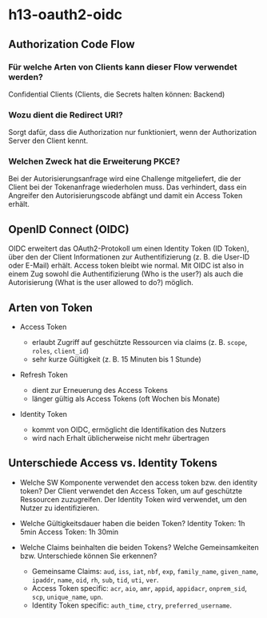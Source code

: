 # h13-oauth2-oidc

## Authorization Code Flow

### Für welche Arten von Clients kann dieser Flow verwendet werden?  

Confidential Clients (Clients, die Secrets halten können: Backend)

### Wozu dient die Redirect URI?  

Sorgt dafür, dass die Authorization nur funktioniert, wenn der Authorization Server den Client kennt.

### Welchen Zweck hat die Erweiterung PKCE?  

Bei der Autorisierungsanfrage wird eine Challenge mitgeliefert, die der Client bei der Tokenanfrage wiederholen muss. Das verhindert, dass ein Angreifer den Autorisierungscode abfängt und damit ein Access Token erhält.

## OpenID Connect (OIDC)

OIDC erweitert das OAuth2-Protokoll um einen Identity Token (ID Token), über den der Client Informationen zur Authentifizierung (z. B. die User-ID oder E-Mail) erhält. Access token bleibt wie normal.
Mit OIDC ist also in einem Zug sowohl die Authentifizierung (Who is the user?) als auch die Autorisierung (What is the user allowed to do?) möglich.

## Arten von Token

-   Access Token  
    -   erlaubt Zugriff auf geschützte Ressourcen via claims (z. B. `scope`, `roles`, `client_id`)
    -   sehr kurze Gültigkeit (z. B. 15 Minuten bis 1 Stunde)

-   Refresh Token  
    -   dient zur Erneuerung des Access Tokens
    -   länger gültig als Access Tokens (oft Wochen bis Monate)

-   Identity Token  
    -   kommt von OIDC, ermöglicht die Identifikation des Nutzers
    -   wird nach Erhalt üblicherweise nicht mehr übertragen

## Unterschiede Access vs. Identity Tokens

-   Welche SW Komponente verwendet den access token bzw. den identity token?
    Der Client verwendet den Access Token, um auf geschützte Ressourcen zuzugreifen. Der Identity Token wird verwendet, um den Nutzer zu identifizieren.

-   Welche Gültigkeitsdauer haben die beiden Token?
    Identity Token: 1h 5min
    Access Token: 1h 30min

-   Welche Claims beinhalten die beiden Tokens? Welche Gemeinsamkeiten bzw. Unterschiede
können Sie erkennen?
    -   Gemeinsame Claims: `aud`, `iss`, `iat`, `nbf`, `exp`, `family_name`, `given_name`, `ipaddr`, `name`, `oid`, `rh`, `sub`, `tid`, `uti`, `ver`.
    -   Access Token specific: `acr`, `aio`, `amr`, `appid`, `appidacr`, `onprem_sid`, `scp`, `unique_name`, `upn`.
    -   Identity Token specific: `auth_time`, `ctry`, `preferred_username`.
